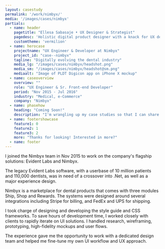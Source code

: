 ```yaml
---
layout: casestudy
permalink: '/work/nimbyx/'
media: '/images/cases/nimbyx'
partials:
  - name: header
    pagetitle: "Ellesa Sabasaje • UX Designer & Strategist"
    pagedesc: 'Holistic digital product designer with a knack for UX design, UX strategy, UX research, prototyping and front-end development'
    customtheme: 'vermilion'
  - name: herocase
    projectname: "UX Engineer & Developer at Nimbyx"
    project_id: "case--nimbyx"
    tagline: "Digitally evolving the dental industry"
    media_lg: "/images/cases/nimbyx/headshot.png"
    media_sm: "/images/cases/nimbyx/headshot@sm.png"
    mediaalt: "Image of PLDT Digicon app on iPhone X mockup"
  - name: caseoverview
    overview: ""
    role: "UX Engineer & Sr. Front-end Developer"
    period: "Nov 2015 - Jul 2016"
    industry: "Medical, e-Commerce"
    company: "Nimbyx"
  - name: phasehow
    heading: "Coming Soon!"
    description: "I'm wrangling up my case studies so that I can share my passion for creating great products and making a difference. Stay tuned!"
  - name: footershowcase
    feature1: 0
    feature2: 1
    feature3: 2
    more: "Thanks for looking! Interested in more?"
  - name: footer
---
```


I joined the Nimbyx team in Nov 2015 to work on the company's flagship solutions: Evident Labs and Nimbyx.

The legacy Evident Labs software, with a userbase of 10 million patients and 110,000 dentists, was in need of a crossover into .Net, as well as a major experience design.

Nimbyx is a marketplace for dental products that comes with three modules Ship, Shop and Rewards. The systems were designed around several integrations including Stripe for billing, and FedEx and UPS for shipping.

I took charge of designing and developing the style guide and CSS frameworks. To save hours of development time, I worked closely with clients to rapidly iterate on UI solutions. I handled research, wireframing, prototyping, high-fidelity mockups and user flows.

The experience gave me the opportunity to work with a dedicated design team and helped me fine-tune my own UI workflow and UX approach.
